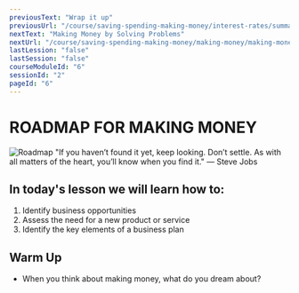 ```yaml
---
previousText: "Wrap it up"
previousUrl: "/course/saving-spending-making-money/interest-rates/summary"
nextText: "Making Money by Solving Problems"
nextUrl: "/course/saving-spending-making-money/making-money/making-money-by-solving-problems"
lastLession: "false"
lastSession: "false"
courseModuleId: "6"
sessionId: "2"
pageId: "6"
---
```



# ROADMAP FOR MAKING MONEY

![Roadmap](/assets/img/roadmap.png)
<sparkle-character-intro class="shift-up-overlap" position="right" character="jen">
"If you haven’t found it yet, keep looking. Don’t settle. As with all matters of the heart, you’ll know when you find it." — Steve Jobs
</sparkle-character-intro>

## In today's lesson we will learn how to:

1. Identify business opportunities
2. Assess the need for a new product or service
3. Identify the key elements of a business plan

## Warm Up
- When you think about making money, what do you dream about?
